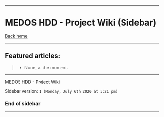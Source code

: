 
***

# MEDOS HDD - Project Wiki (Sidebar)

[Back home](https://github.com/seanpm2001/MEDOS_HDD/wiki/)

***

## Featured articles:

> * None, at the moment.

***

MEDOS HDD - Project Wiki

Sidebar version: `1 (Monday, July 6th 2020 at 5:21 pm)`

### End of sidebar

***
